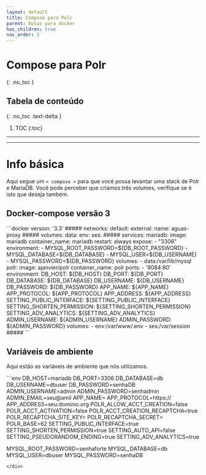 ```yaml
---
layout: default
title: Compose para Polr
parent: Notas para docker
has_children: true
nav_order: 3
---
```


# Compose para Polr
{: .no_toc }

## Tabela de conteúdo
{: .no_toc .text-delta }

1. TOC
{:toc}

---


---

# Info básica
Aqui segue um `< compose >` para que você possa levantar uma stack de Polr e MariaDB. Você pode perceber que criamos três volumes, verifique se é isto que deseja também.

## Docker-compose versão 3

<div class="code-example" markdown="1">
```docker
version: '3.3'
#####
networks:
  default:
    external:
      name: aguas-proxy
#####
volumes:
  data:
  env:
  ses:
#####
services:
  mariadb:
    image: mariadb
    container_name: mariadb
    restart: always
    expose:
      - "3306"
    environment:
      - MYSQL_ROOT_PASSWORD=${DB_ROOT_PASSWORD}
      - MYSQL_DATABASE=${DB_DATABASE}
      - MYSQL_USER=${DB_USERNAME}
      - MYSQL_PASSWORD=${DB_PASSWORD}
    volumes:
      - data:/var/lib/mysql
  polr:
    image: ajanvier/polr
    container_name: polr
    ports:
      - '8084:80'
    environment:
      DB_HOST: ${DB_HOST}
      DB_PORT: ${DB_PORT}
      DB_DATABASE: ${DB_DATABASE}
      DB_USERNAME: ${DB_USERNAME}
      DB_PASSWORD: ${DB_PASSWORD}
      APP_NAME: ${APP_NAME}
      APP_PROTOCOL: ${APP_PROTOCOL}
      APP_ADDRESS: ${APP_ADDRESS}
      SETTING_PUBLIC_INTERFACE: ${SETTING_PUBLIC_INTERFACE}
      SETTING_SHORTEN_PERMISSION: ${SETTING_SHORTEN_PERMISSION}
      SETTING_ADV_ANALYTICS: ${SETTING_ADV_ANALYTICS}
      ADMIN_USERNAME: ${ADMIN_USERNAME}
      ADMIN_PASSWORD: ${ADMIN_PASSWORD}
    volumes:
      - env:/var/www/.env
      - ses:/var/session
#####
```
</div>

## Variáveis de ambiente
Aqui estão as variáveis de ambiente que nós utilizamos.

<div class="code-example" markdown="1">
```env
DB_HOST=mariadb
DB_PORT=3306
DB_DATABASE=db
DB_USERNAME=dbuser
DB_PASSWORD=senhaDB
ADMIN_USERNAME=admin
ADMIN_PASSWORD=senhadmin
ADMIN_EMAIL=seu@amil
APP_NAME=
APP_PROTOCOL=https://
APP_ADDRESS=seu.dominio.org
POLR_ALLOW_ACCT_CREATION=false
POLR_ACCT_ACTIVATION=false
POLR_ACCT_CREATION_RECAPTCHA=true
POLR_RECAPTCHA_SITE_KEY=
POLR_RECAPTCHA_SECRET=
POLR_BASE=62
SETTING_PUBLIC_INTERFACE=true
SETTING_SHORTEN_PERMISSION=true
SETTING_AUTO_API=false
SETTING_PSEUDORANDOM_ENDING=true
SETTING_ADV_ANALYTICS=true

MYSQL_ROOT_PASSWORD=senhaforte
MYSQL_DATABASE=db
MYSQL_USER=dbuser
MYSQL_PASSWORD=senhaDB
```
</div>
